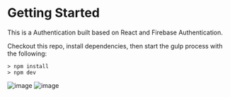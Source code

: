 # Getting Started
This is a Authentication built based on React and Firebase Authentication.

Checkout this repo, install dependencies, then start the gulp process with the following:
```
> npm install
> npm dev
```

![image](https://github.com/johnnyhsu1106/react-auth/assets/18588513/b8c76600-e23c-4f0a-89e3-a40b64ae84f3)
![image](https://github.com/johnnyhsu1106/react-auth/assets/18588513/b3cecf4b-dbc3-46f2-ace8-39880bf0bc5d)
